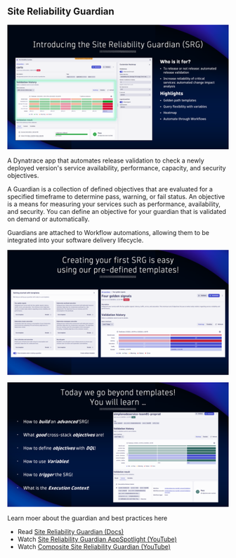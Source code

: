 ## Site Reliability Guardian

![Introducing SRG](../../../assets/images/04_01_introducing_srg.png)

A Dynatrace app that automates release validation to check a newly deployed version's service availability, performance, capacity, and security objectives.

A Guardian is a collection of defined objectives that are evaluated for a specified timeframe to determine pass, warning, or fail status.  An objective is a means for measuring your services such as performance, availability, and security. You can define an objective for your guardian that is validated on demand or automatically.

Guardians are attached to Workflow automations, allowing them to be integrated into your software delivery lifecycle.

![Starting with SRG through Templates](../../../assets/images/04_01_introducing_srg_easy_through_templates.png)


![Best Practices](../../../assets/images/04_01_best_practices_on_srg.png)

Learn moer about the guardian and best practices here
- Read [Site Reliability Guardian (Docs)](https://docs.dynatrace.com/docs/deliver/site-reliability-guardian)
- Watch [Site Reliability Guardian AppSpotlight (YouTube)](https://www.youtube.com/watch?v=4KYZv8YnqQo)
- Watch [Composite Site Reliability Guardian (YouTube)](https://www.youtube.com/watch?app=desktop&v=N1On6Ausukc&t=0s)